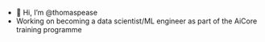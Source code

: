 - 👋 Hi, I’m @thomaspease
- Working on becoming a data scientist/ML engineer as part of the AiCore training programme
